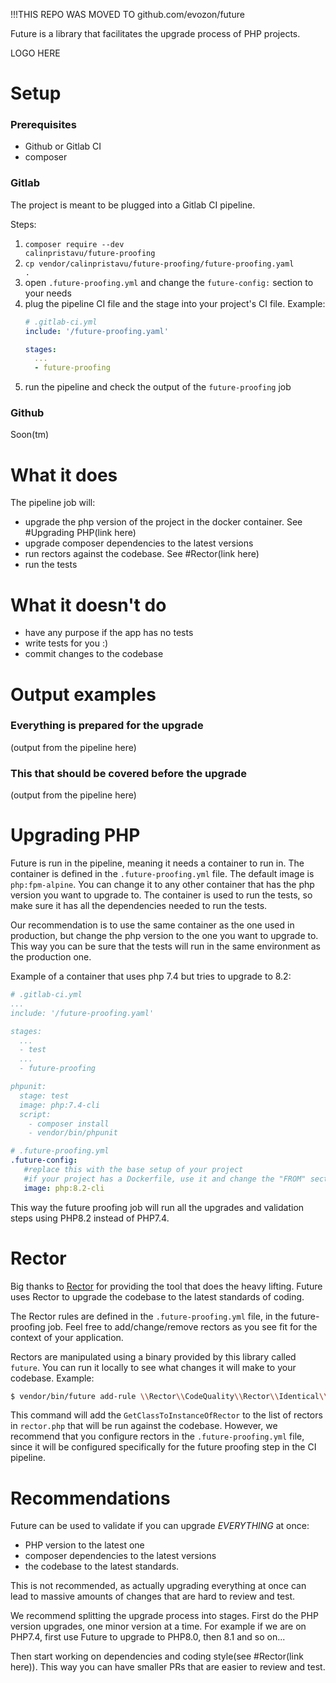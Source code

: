 !!!THIS REPO WAS MOVED TO github.com/evozon/future

Future is a library that facilitates the upgrade process of PHP projects.

LOGO HERE

# Setup
### Prerequisites
* Github or Gitlab CI
* composer

### Gitlab
The project is meant to be plugged into a Gitlab CI pipeline.

Steps:
1. <code>composer require --dev calinpristavu/future-proofing</code>
2. <code>cp vendor/calinpristavu/future-proofing/future-proofing.yaml .</code>
3. open `.future-proofing.yml` and change the `future-config:` section to your needs
4. plug the pipeline CI file and the stage into your project's CI file. Example:
    ```yaml
    # .gitlab-ci.yml
    include: '/future-proofing.yaml'
    
    stages:
      ...
      - future-proofing
    ```
5. run the pipeline and check the output of the `future-proofing` job

### Github
Soon(tm)

# What it does
The pipeline job will:
* upgrade the php version of the project in the docker container. See #Upgrading PHP(link here)
* upgrade composer dependencies to the latest versions
* run rectors against the codebase. See #Rector(link here)
* run the tests

# What it doesn't do
* have any purpose if the app has no tests
* write tests for you :)
* commit changes to the codebase

# Output examples
### Everything is prepared for the upgrade
(output from the pipeline here)
### This that should be covered before the upgrade
(output from the pipeline here)

# Upgrading PHP
Future is run in the pipeline, meaning it needs a container to run in. The container is defined in the `.future-proofing.yml` file. The default image is `php:fpm-alpine`. You can change it to any other container that has the php version you want to upgrade to. The container is used to run the tests, so make sure it has all the dependencies needed to run the tests.

Our recommendation is to use the same container as the one used in production, but change the php version to the one you want to upgrade to. This way you can be sure that the tests will run in the same environment as the production one.

Example of a container that uses php 7.4 but tries to upgrade to 8.2:
```yaml
# .gitlab-ci.yml
...
include: '/future-proofing.yaml'

stages:
  ...
  - test
  ...
  - future-proofing

phpunit:
  stage: test
  image: php:7.4-cli
  script:
    - composer install
    - vendor/bin/phpunit
```
```yaml
# .future-proofing.yml
.future-config:
   #replace this with the base setup of your project
   #if your project has a Dockerfile, use it and change the "FROM" section to php:fpm-alpine
   image: php:8.2-cli
```

This way the future proofing job will run all the upgrades and validation steps using PHP8.2 instead of PHP7.4.


# Rector
Big thanks to [Rector](https://github.com/rectorphp/rector) for providing the tool that does the heavy lifting. Future uses Rector to upgrade the codebase to the latest standards of coding.

The Rector rules are defined in the `.future-proofing.yml` file, in the future-proofing job.
Feel free to add/change/remove rectors as you see fit for the context of your application.

Rectors are manipulated using a binary provided by this library called `future`. You can run it locally to see what changes it will make to your codebase. Example:
```bash
$ vendor/bin/future add-rule \\Rector\\CodeQuality\\Rector\\Identical\\GetClassToInstanceOfRector
```
This command will add the `GetClassToInstanceOfRector` to the list of rectors in `rector.php` that will be run against the codebase.
However, we recommend that you configure rectors in the `.future-proofing.yml` file, since it will be configured specifically for the future proofing step in the CI pipeline.

# Recommendations
Future can be used to validate if you can upgrade *EVERYTHING* at once: 
* PHP version to the latest one
* composer dependencies to the latest versions
* the codebase to the latest standards. 

This is not recommended, as actually upgrading everything at once can lead to massive amounts of changes that are hard to review and test.

We recommend splitting the upgrade process into stages. First do the PHP version upgrades, one minor version at a time. For example if we are on PHP7.4, first use Future to upgrade to PHP8.0, then 8.1 and so on...

Then start working on dependencies and coding style(see #Rector(link here)). This way you can have smaller PRs that are easier to review and test.
